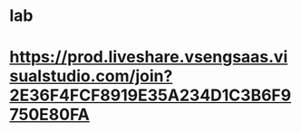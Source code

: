 # lab
# https://prod.liveshare.vsengsaas.visualstudio.com/join?2E36F4FCF8919E35A234D1C3B6F9750E80FA

